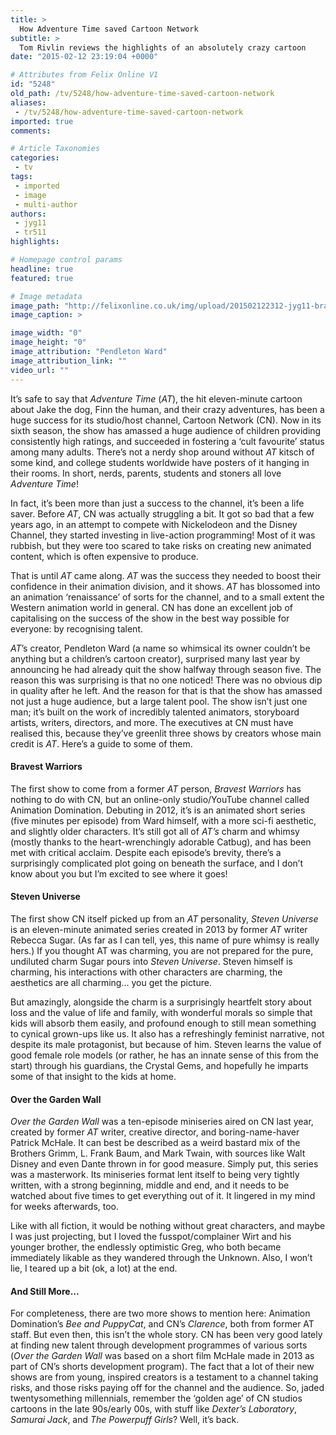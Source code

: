 ```yaml
---
title: >
  How Adventure Time saved Cartoon Network
subtitle: >
  Tom Rivlin reviews the highlights of an absolutely crazy cartoon
date: "2015-02-12 23:19:04 +0000"

# Attributes from Felix Online V1
id: "5248"
old_path: /tv/5248/how-adventure-time-saved-cartoon-network
aliases:
 - /tv/5248/how-adventure-time-saved-cartoon-network
imported: true
comments:

# Article Taxonomies
categories:
 - tv
tags:
 - imported
 - image
 - multi-author
authors:
 - jyg11
 - tr511
highlights:

# Homepage control params
headline: true
featured: true

# Image metadata
image_path: "http://felixonline.co.uk/img/upload/201502122312-jyg11-bravest-warriors-cmyk.jpg"
image_caption: >

image_width: "0"
image_height: "0"
image_attribution: "Pendleton Ward"
image_attribution_link: ""
video_url: ""
---
```


It’s safe to say that _Adventure Time_ (_AT_), the hit eleven-minute cartoon about Jake the dog, Finn the human, and their crazy adventures, has been a huge success for its studio/host channel, Cartoon Network (CN). Now in its sixth season, the show has amassed a huge audience of children providing consistently high ratings, and succeeded in fostering a ‘cult favourite’ status among many adults. There’s not a nerdy shop around without _AT_ kitsch of some kind, and college students worldwide have posters of it hanging in their rooms. In short, nerds, parents, students and stoners all love _Adventure Time_!

In fact, it’s been more than just a success to the channel, it’s been a life saver. Before _AT_, CN was actually struggling a bit. It got so bad that a few years ago, in an attempt to compete with Nickelodeon and the Disney Channel, they started investing in live-action programming! Most of it was rubbish, but they were too scared to take risks on creating new animated content, which is often expensive to produce.

That is until _AT_ came along. _AT_ was the success they needed to boost their confidence in their animation division, and it shows. _AT_ has blossomed into an animation ‘renaissance’ of sorts for the channel, and to a small extent the Western animation world in general. CN has done an excellent job of capitalising on the success of the show in the best way possible for everyone: by recognising talent.

_AT_’s creator, Pendleton Ward (a name so whimsical its owner couldn’t be anything but a children’s cartoon creator), surprised many last year by announcing he had already quit the show halfway through season five. The reason this was surprising is that no one noticed! There was no obvious dip in quality after he left. And the reason for that is that the show has amassed not just a huge audience, but a large talent pool. The show isn’t just one man; it’s built on the work of incredibly talented animators, storyboard artists, writers, directors, and more. The executives at CN must have realised this, because they’ve greenlit three shows by creators whose main credit is _AT_. Here’s a guide to some of them.

#### Bravest Warriors

The first show to come from a former _AT_ person, _Bravest Warriors_ has nothing to do with CN, but an online-only studio/YouTube channel called Animation Domination. Debuting in 2012, it’s is an animated short series (five minutes per episode) from Ward himself, with a more sci-fi aesthetic, and slightly older characters. It’s still got all of _AT’s_ charm and whimsy (mostly thanks to the heart-wrenchingly adorable Catbug), and has been met with critical acclaim. Despite each episode’s brevity, there’s a surprisingly complicated plot going on beneath the surface, and I don’t know about you but I’m excited to see where it goes!

#### Steven Universe

The first show CN itself picked up from an _AT_ personality, _Steven Universe_ is an eleven-minute animated series created in 2013 by former _AT_ writer Rebecca Sugar. (As far as I can tell, yes, this name of pure whimsy is really hers.) If you thought AT was charming, you are not prepared for the pure, undiluted charm Sugar pours into _Steven Universe_. Steven himself is charming, his interactions with other characters are charming, the aesthetics are all charming… you get the picture.

But amazingly, alongside the charm is a surprisingly heartfelt story about loss and the value of life and family, with wonderful morals so simple that kids will absorb them easily, and profound enough to still mean something to cynical grown-ups like us. It also has a refreshingly feminist narrative, not despite its male protagonist, but because of him. Steven learns the value of good female role models (or rather, he has an innate sense of this from the start) through his guardians, the Crystal Gems, and hopefully he imparts some of that insight to the kids at home.

####

#### Over the Garden Wall

_Over the Garden Wall_ was a ten-episode miniseries aired on CN last year, created by former _AT_ writer, creative director, and boring-name-haver Patrick McHale. It can best be described as a weird bastard mix of the Brothers Grimm, L. Frank Baum, and Mark Twain, with sources like Walt Disney and even Dante thrown in for good measure. Simply put, this series was a masterwork. Its miniseries format lent itself to being very tightly written, with a strong beginning, middle and end, and it needs to be watched about five times to get everything out of it. It lingered in my mind for weeks afterwards, too.

Like with all fiction, it would be nothing without great characters, and maybe I was just projecting, but I loved the fusspot/complainer Wirt and his younger brother, the endlessly optimistic Greg, who both became immediately likable as they wandered through the Unknown. Also, I won’t lie, I teared up a bit (ok, a lot) at the end.

#### And Still More...

For completeness, there are two more shows to mention here: Animation Domination’s _Bee and PuppyCat_, and CN’s _Clarence_, both from former AT staff. But even then, this isn’t the whole story. CN has been very good lately at finding new talent through development programmes of various sorts (_Over the Garden Wall_ was based on a short film McHale made in 2013 as part of CN’s shorts development program). The fact that a lot of their new shows are from young, inspired creators is a testament to a channel taking risks, and those risks paying off for the channel and the audience. So, jaded twentysomething millennials, remember the ‘golden age’ of CN studios cartoons in the late 90s/early 00s, with stuff like _Dexter’s Laboratory_, _Samurai Jack_, and _The Powerpuff Girls_? Well, it’s back.

